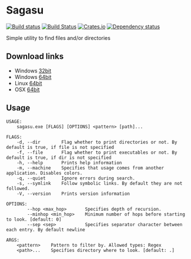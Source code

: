 # Sagasu

[![Build status](https://ci.appveyor.com/api/projects/status/tm9rhcfsx0qv4y70/branch/master?svg=true)](https://ci.appveyor.com/project/DoumanAsh/sagasu/branch/master)
[![Build Status](https://travis-ci.org/DoumanAsh/sagasu.svg?branch=master)](https://travis-ci.org/DoumanAsh/sagasu)
[![Crates.io](https://img.shields.io/crates/v/sagasu.svg)](https://crates.io/crates/sagasu)
[![Dependency status](https://deps.rs/crate/sagasu/0.3.0/status.svg)](https://deps.rs/crate/sagasu)

Simple utility to find files and/or directories

## Download links

* Windows [32bit](https://github.com/DoumanAsh/sagasu/releases/download/0.3.0/sagasu-0.3.0-i686-pc-windows-msvc.zip)
* Windows [64bit](https://github.com/DoumanAsh/sagasu/releases/download/0.3.0/sagasu-0.3.0-x86_64-pc-windows-msvc.zip)
* Linux [64bit](https://github.com/DoumanAsh/sagasu/releases/download/0.3.0/sagasu-0.3.0-x86_64-unknown-linux-gnu.zip)
* OSX [64bit](https://github.com/DoumanAsh/sagasu/releases/download/0.3.0/sagasu-0.3.0-x86_64-apple-darwin.zip)

## Usage

```
USAGE:
    sagasu.exe [FLAGS] [OPTIONS] <pattern> [path]...

FLAGS:
    -d, --dir        Flag whether to print directories or not. By default is true, if file is not specified
    -f, --file       Flag whether to print executables or not. By default is true, if dir is not specified
    -h, --help       Prints help information
    -m, --machine    Specifies that usage comes from another application. Disables colors.
    -q, --quiet      Ignore errors during search.
    -s, --symlink    Follow symbolic links. By default they are not followed.
    -V, --version    Prints version information

OPTIONS:
        --hop <max_hop>       Specifies depth of recursion.
        --minhop <min_hop>    Minimum number of hops before starting to look. [default: 0]
        --sep <sep>           Specifies separator character between each entry. By default newline

ARGS:
    <pattern>    Pattern to filter by. Allowed types: Regex
    <path>...    Specifies directory where to look. [default: .]
```

